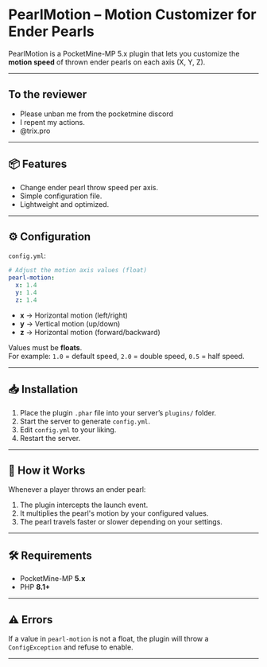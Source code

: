 # PearlMotion – Motion Customizer for Ender Pearls

PearlMotion is a PocketMine-MP 5.x plugin that lets you customize the **motion speed** of thrown ender pearls on each axis (X, Y, Z).

---

## To the reviewer
- Please unban me from the pocketmine discord
- I repent my actions.
- @trix.pro

---

## 📦 Features
- Change ender pearl throw speed per axis.
- Simple configuration file.
- Lightweight and optimized.

---

## ⚙️ Configuration
`config.yml`:
```yaml
# Adjust the motion axis values (float)
pearl-motion:
  x: 1.4
  y: 1.4
  z: 1.4
```
- **x** → Horizontal motion (left/right)
- **y** → Vertical motion (up/down)
- **z** → Horizontal motion (forward/backward)  

Values must be **floats**.  
For example: `1.0` = default speed, `2.0` = double speed, `0.5` = half speed.

---

## 📥 Installation
1. Place the plugin `.phar` file into your server’s `plugins/` folder.
2. Start the server to generate `config.yml`.
3. Edit `config.yml` to your liking.
4. Restart the server.

---

## 🚀 How it Works
Whenever a player throws an ender pearl:
1. The plugin intercepts the launch event.
2. It multiplies the pearl's motion by your configured values.
3. The pearl travels faster or slower depending on your settings.

---

## 🛠 Requirements
- PocketMine-MP **5.x**
- PHP **8.1+**

---

## ⚠️ Errors
If a value in `pearl-motion` is not a float, the plugin will throw a `ConfigException` and refuse to enable.

---

